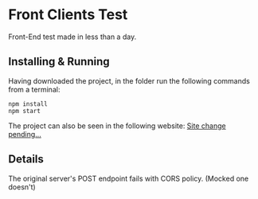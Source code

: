 # Front Clients Test
Front-End test made in less than a day.

## Installing & Running
Having downloaded the project, in the folder run the following commands from a terminal:
```
npm install
npm start
```
The project can also be seen in the following website: [Site change pending...]()

## Details
The original server's POST endpoint fails with CORS policy. (Mocked one doesn't)